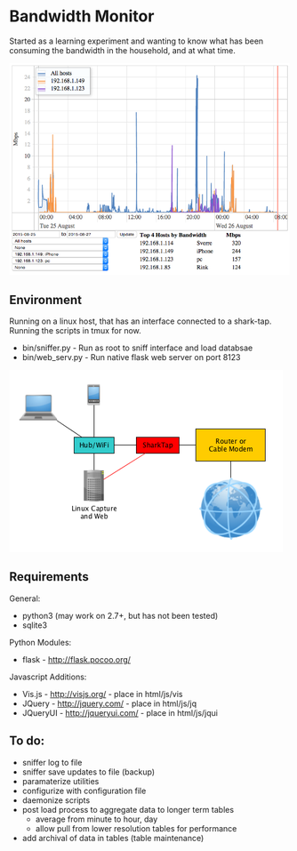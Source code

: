 # Bandwidth Monitor
Started as a learning experiment and wanting to know what has been consuming the bandwidth in the household, and at what time.

![Screenshot](html/img/screenshot_1.png "Screenshot")

## Environment
Running on a linux host, that has an interface connected to a shark-tap.  Running the scripts in tmux for now.

  - bin/sniffer.py - Run as root to sniff interface and load databsae
  - bin/web_serv.py - Run native flask web server on port 8123

![Environment Diagram](html/img/environment.png "Environment Diagram")

## Requirements

General:
  - python3 (may work on 2.7+, but has not been tested)
  - sqlite3

Python Modules:
  - flask - http://flask.pocoo.org/

Javascript Additions:
  - Vis.js - http://visjs.org/ - place in html/js/vis
  - JQuery - http://jquery.com/ - place in html/js/jq
  - JQueryUI - http://jqueryui.com/ - place in html/js/jqui

## To do:
  - sniffer log to file
  - sniffer save updates to file (backup)
  - paramaterize utilities
  - configurize with configuration file
  - daemonize scripts
  - post load process to aggregate data to longer term tables
    - average from minute to hour, day
    - allow pull from lower resolution tables for performance
  - add archival of data in tables (table maintenance)
